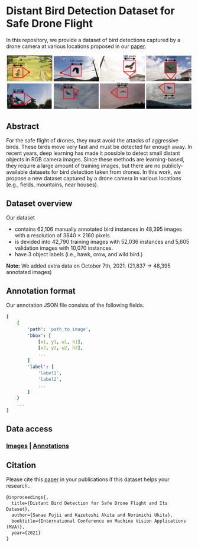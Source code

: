 # Distant Bird Detection Dataset for Safe Drone Flight

In this repository, we provide a dataset of bird detections captured by a drone camera at various locations proposed in our [paper](http://www.mva-org.jp/Proceedings/2021/papers/O1-1-3.pdf?fbclid=IwAR2CwkCVoLEDIfAUxhSzPnA44QYXR5MkJzevGsACb7zFX9hI216z1TinCME).

<img src='images/samples.png'/>

## Abstract

For the safe flight of drones, they must avoid the attacks of aggressive birds. These birds move very fast and must be detected far enough away. In recent years, deep learning has made it possible to detect small distant objects in RGB camera images. Since these methods are learning-based, they require a large amount 
of training images, but there are no publicly-available datasets for bird detection taken from drones. In this work, we propose a new dataset captured by a drone camera in various locations (e.g., fields, mountains, near houses).

## Dataset overview
Our dataset 
* contains 62,106 manually annotated bird instances in 48,395 images with a resolution of 3840 × 2160 pixels.
* is devided into 42,790 training images with 52,036 instances and 5,605 validation images with 10,070 instances.
* have 3 object labels (i.e., hawk, crow, and wild bird.)

**Note:** We added extra data on October 7th, 2021. (21,837 → 48,395 annotated images)

## Annotation format

Our annotation JSON file consists of the following fields.

```yaml
[
    {
        'path': 'path_to_image',
        'bbox': [
            [x1, y1, w1, h1],
            [x2, y2, w2, h2],
            ...
        ]
        'label': [
            'label1',
            'label2',
            ...
        ]
    }
    ...
]
```

## Data access

### [Images](https://drive.google.com/file/d/10_gyG5GQLNRX89SUuSG1xy8MSUlbNwzv/view?usp=sharing) | [Annotations](https://drive.google.com/file/d/10_gyG5GQLNRX89SUuSG1xy8MSUlbNwzv/view?usp=sharing)

## Citation
Please cite this [paper](http://www.mva-org.jp/Proceedings/2021/papers/O1-1-3.pdf?fbclid=IwAR2CwkCVoLEDIfAUxhSzPnA44QYXR5MkJzevGsACb7zFX9hI216z1TinCME) in your publications if this dataset helps your research..

```
@inproceedings{,
  title={Distant Bird Detection for Safe Drone Flight and Its Dataset},
  author={Sanae Fujii and Kazutoshi Akita and Norimichi Ukita},
  booktitle={International Conference on Machine Vision Applications (MVA)},
  year={2021}
}
```
